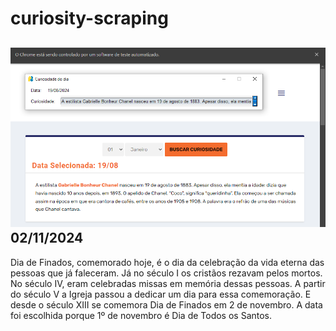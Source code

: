 # curiosity-scraping
![Budget](./execucao.png)
02/11/2024
-
Dia de Finados, comemorado hoje, é o dia da celebração da vida eterna das pessoas que já faleceram. Já no século I os cristãos rezavam pelos mortos. No século IV, eram celebradas missas em memória dessas pessoas. A partir do século V a Igreja passou a dedicar um dia para essa comemoração. E desde o século XIII se comemora Dia de Finados em 2 de novembro. A data foi escolhida porque 1º de novembro é Dia de Todos os Santos.
